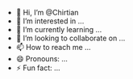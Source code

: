 - 👋 Hi, I’m @Chirtian
- 👀 I’m interested in ...
- 🌱 I’m currently learning ...
- 💞️ I’m looking to collaborate on ...
- 📫 How to reach me ...
- 😄 Pronouns: ...
- ⚡ Fun fact: ...

<!---
Chirtian/Chirtian is a ✨ special ✨ repository because its `README.md` (this file) appears on your GitHub profile.
You can click the Preview link to take a look at your changes.
--->

